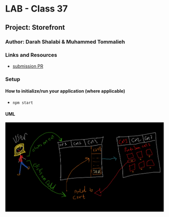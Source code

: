 # LAB - Class 37

## Project: Storefront

### Author: Darah Shalabi & Muhammed Tommalieh

### Links and Resources

- [submission PR](https://github.com/darah98/storefront/pull/2)

### Setup

#### How to initialize/run your application (where applicable)

- `npm start`

#### UML

![uml](uml-lab37.png)